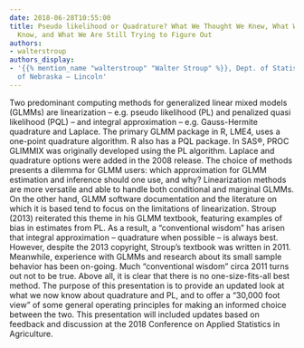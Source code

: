 ```yaml
---
date: 2018-06-28T10:55:00
title: Pseudo likelihood or Quadrature? What We Thought We Knew, What We Think We
  Know, and What We Are Still Trying to Figure Out
authors:
- walterstroup
authors_display:
- '{{% mention_name "walterstroup" "Walter Stroup" %}}, Dept. of Statistics, University
  of Nebraska – Lincoln'
---
```

Two predominant computing methods for generalized linear mixed models (GLMMs) are linearization – e.g. pseudo likelihood (PL) and penalized quasi likelihood (PQL) – and integral approximation – e.g. Gauss-Hermite quadrature and Laplace. The primary GLMM package in R, LME4, uses a one-point quadrature algorithm. R also has a PQL package. In SAS®, PROC GLIMMIX was originally developed using the PL algorithm. Laplace and quadrature options were added in the 2008 release. The choice of methods presents a dilemma for GLMM users: which approximation for GLMM estimation and inference should one use, and why? Linearization methods are more versatile and able to handle both conditional and marginal GLMMs. On the other hand, GLMM software documentation and the literature on which it is based tend to focus on the limitations of linearization. Stroup (2013) reiterated this theme in his GLMM textbook, featuring examples of bias in estimates from PL. As a result, a “conventional wisdom” has arisen that integral approximation – quadrature when possible – is always best. However, despite the 2013 copyright, Stroup’s textbook was written in 2011. Meanwhile, experience with GLMMs and research about its small sample behavior has been on-going. Much “conventional wisdom” circa 2011 turns out not to be true. Above all, it is clear that there is no one-size-fits-all best method. The purpose of this presentation is to provide an updated look at what we now know about quadrature and PL, and to offer a “30,000 foot view” of some general operating principles for making an informed choice between the two. This presentation will included updates based on feedback and discussion at the 2018 Conference on Applied Statistics in Agriculture.
